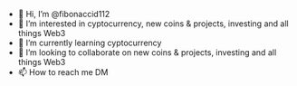- 👋 Hi, I’m @fibonaccid112
- 👀 I’m interested in cyptocurrency, new coins & projects, investing and all things Web3
- 🌱 I’m currently learning cyptocurrency
- 💞️ I’m looking to collaborate on new coins & projects, investing and all things Web3
- 📫 How to reach me DM

<!---
fibonaccid112/fibonaccid112 is a ✨ special ✨ repository because its `README.md` (this file) appears on your GitHub profile.
You can click the Preview link to take a look at your changes.
--->
